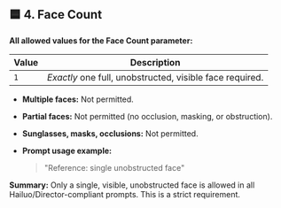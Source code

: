 ## 🟦 4. **Face Count**

**All allowed values for the Face Count parameter:**

| Value | Description                                              |
| ----- | -------------------------------------------------------- |
| `1`   | *Exactly* one full, unobstructed, visible face required. |

* **Multiple faces:** Not permitted.
* **Partial faces:** Not permitted (no occlusion, masking, or obstruction).
* **Sunglasses, masks, occlusions:** Not permitted.
* **Prompt usage example:**

  > "Reference: single unobstructed face"

**Summary:**
Only a single, visible, unobstructed face is allowed in all Hailuo/Director-compliant prompts. This is a strict requirement.
